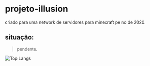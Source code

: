 # projeto-illusion

criado para uma network de servidores para minecraft pe no de 2020.

## situação:

> pendente.

![Top Langs](https://github-readme-stats.vercel.app/api/top-langs/?username=venicio-marinho&layout=compact)
